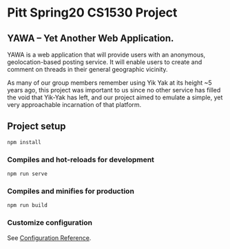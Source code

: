 # Pitt Spring20 CS1530 Project
## YAWA – Yet Another Web Application.

YAWA is a web application that will provide users with an anonymous, geolocation-based posting service. It will enable users to create and comment on threads in their general geographic vicinity.

As many of our group members remember using Yik Yak at its height ~5 years ago, this project was important to us since no other service has filled the void that Yik-Yak has left, and our project aimed to emulate a simple, yet very approachable incarnation of that platform.


## Project setup
```
npm install
```

### Compiles and hot-reloads for development
```
npm run serve
```

### Compiles and minifies for production
```
npm run build
```

### Customize configuration
See [Configuration Reference](https://cli.vuejs.org/config/).
